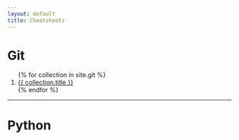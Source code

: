 ```yaml
---
layout: default
title: Cheatsheets
---
```


# Git

<ol>{% for collection in site.git %}
<li><a href="{{ collection.url }}">{{ collection.title }}</a></li>
{% endfor %}</ol>

---

# Python
